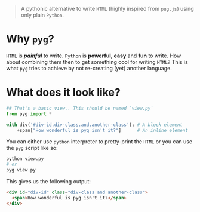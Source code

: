 > A pythonic alternative to write `HTML` (highly inspired from `pug.js`) using only plain `Python`.

# Why `pyg`?

`HTML` is _**painful**_ to write. `Python` is **powerful**, **easy** and **fun** to write.
How about combining them then to get something cool for writing `HTML`? This is what `pyg` tries to
achieve by not re-creating (yet) another language.

# What does it look like?

```python
## That's a basic view.. This should be named `view.py`
from pyg import *

with div('#div-id.div-class.and.another-class'): # A block element
    +span["How wonderful is pyg isn't it?"]      # An inline element
```

You can either use `python` interpreter to pretty-print the `HTML` or you can use the `pyg` script
like so:

```bash
python view.py
# or
pyg view.py
```

This gives us the following output:

```html
<div id="div-id" class="div-class and another-class">
  <span>How wonderful is pyg isn't it?</span>
</div>
```
